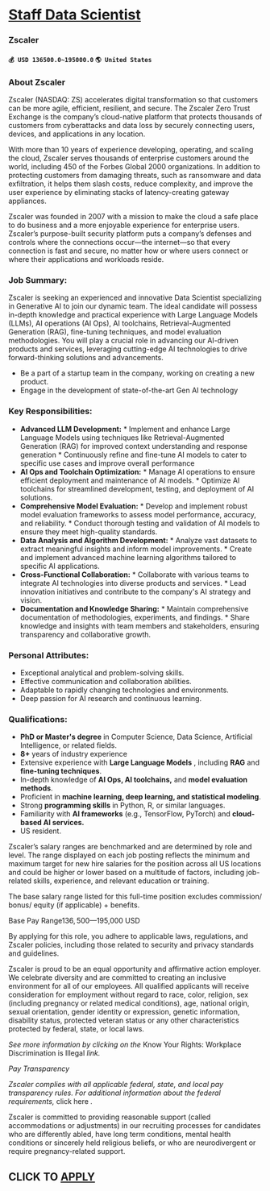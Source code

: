 # [Staff Data Scientist](https://www.remotewlb.com/apply/staff-data-scientist-91416)  
### Zscaler  
#### `💰 USD 136500.0~195000.0` `🌎 United States`  

### About Zscaler

Zscaler (NASDAQ: ZS) accelerates digital transformation so that customers can be more agile, efficient, resilient, and secure. The Zscaler Zero Trust Exchange is the company’s cloud-native platform that protects thousands of customers from cyberattacks and data loss by securely connecting users, devices, and applications in any location.

With more than 10 years of experience developing, operating, and scaling the cloud, Zscaler serves thousands of enterprise customers around the world, including 450 of the Forbes Global 2000 organizations. In addition to protecting customers from damaging threats, such as ransomware and data exfiltration, it helps them slash costs, reduce complexity, and improve the user experience by eliminating stacks of latency-creating gateway appliances.

Zscaler was founded in 2007 with a mission to make the cloud a safe place to do business and a more enjoyable experience for enterprise users. Zscaler’s purpose-built security platform puts a company’s defenses and controls where the connections occur—the internet—so that every connection is fast and secure, no matter how or where users connect or where their applications and workloads reside.

### Job Summary:

Zscaler is seeking an experienced and innovative Data Scientist specializing in Generative AI to join our dynamic team. The ideal candidate will possess in-depth knowledge and practical experience with Large Language Models (LLMs), AI operations (AI Ops), AI toolchains, Retrieval-Augmented Generation (RAG), fine-tuning techniques, and model evaluation methodologies. You will play a crucial role in advancing our AI-driven products and services, leveraging cutting-edge AI technologies to drive forward-thinking solutions and advancements.

  * Be a part of a startup team in the company, working on creating a new product.
  * Engage in the development of state-of-the-art Gen AI technology

### Key Responsibilities:

  *  **Advanced LLM Development:**
    * Implement and enhance Large Language Models using techniques like Retrieval-Augmented Generation (RAG) for improved context understanding and response generation
    * Continuously refine and fine-tune AI models to cater to specific use cases and improve overall performance
  *  **AI Ops and Toolchain Optimization:**
    * Manage AI operations to ensure efficient deployment and maintenance of AI models.
    * Optimize AI toolchains for streamlined development, testing, and deployment of AI solutions.
  *  **Comprehensive Model Evaluation:**
    * Develop and implement robust model evaluation frameworks to assess model performance, accuracy, and reliability.
    * Conduct thorough testing and validation of AI models to ensure they meet high-quality standards.
  *  **Data Analysis and Algorithm Development:**
    * Analyze vast datasets to extract meaningful insights and inform model improvements.
    * Create and implement advanced machine learning algorithms tailored to specific AI applications.
  *  **Cross-Functional Collaboration:**
    * Collaborate with various teams to integrate AI technologies into diverse products and services.
    * Lead innovation initiatives and contribute to the company's AI strategy and vision.
  *  **Documentation and Knowledge Sharing:**
    * Maintain comprehensive documentation of methodologies, experiments, and findings.
    * Share knowledge and insights with team members and stakeholders, ensuring transparency and collaborative growth.

### Personal Attributes:

  * Exceptional analytical and problem-solving skills.
  * Effective communication and collaboration abilities.
  * Adaptable to rapidly changing technologies and environments.
  * Deep passion for AI research and continuous learning.

### Qualifications:

  *  **PhD or Master's degree** in Computer Science, Data Science, Artificial Intelligence, or related fields.
  *  **8+** years of industry experience
  * Extensive experience with **Large Language Models** , including **RAG** and **fine-tuning techniques**.
  * In-depth knowledge of **AI Ops, AI toolchains,** and **model evaluation methods**.
  * Proficient in **machine learning, deep learning, and statistical modeling**.
  * Strong **programming skills** in Python, R, or similar languages.
  * Familiarity with **AI frameworks** (e.g., TensorFlow, PyTorch) and **cloud-based AI services.**
  * US resident.

Zscaler’s salary ranges are benchmarked and are determined by role and level. The range displayed on each job posting reflects the minimum and maximum target for new hire salaries for the position across all US locations and could be higher or lower based on a multitude of factors, including job-related skills, experience, and relevant education or training.

The base salary range listed for this full-time position excludes commission/ bonus/ equity (if applicable) + benefits.

Base Pay Range$136,500—$195,000 USD

By applying for this role, you adhere to applicable laws, regulations, and Zscaler policies, including those related to security and privacy standards and guidelines.

Zscaler is proud to be an equal opportunity and affirmative action employer. We celebrate diversity and are committed to creating an inclusive environment for all of our employees. All qualified applicants will receive consideration for employment without regard to race, color, religion, sex (including pregnancy or related medical conditions), age, national origin, sexual orientation, gender identity or expression, genetic information, disability status, protected veteran status or any other characteristics protected by federal, state, or local laws.

 _See more information by clicking on the_ Know Your Rights: Workplace Discrimination is Illegal _link._

 _Pay Transparency_

 _Zscaler complies with all applicable federal, state, and local pay transparency rules. For additional information about the federal requirements,_ click here _._

Zscaler is committed to providing reasonable support (called accommodations or adjustments) in our recruiting processes for candidates who are differently abled, have long term conditions, mental health conditions or sincerely held religious beliefs, or who are neurodivergent or require pregnancy-related support.

  
## CLICK TO [APPLY](https://www.remotewlb.com/apply/staff-data-scientist-91416)


